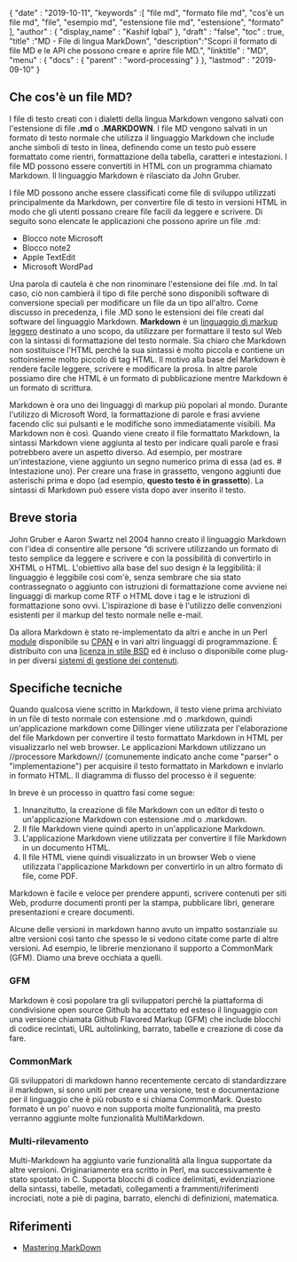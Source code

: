 {
  "date" : "2019-10-11",
  "keywords" :[ "file md", "formato file md", "cos'è un file md", "file", "esempio md", "estensione file md", "estensione", "formato" ],
  "author" : {
    "display_name" : "Kashif Iqbal"
},
  "draft" : "false",
  "toc" : true,
  "title" :"MD - File di lingua MarkDown",
  "description":"Scopri il formato di file MD e le API che possono creare e aprire file MD.",
  "linktitle" : "MD",
  "menu" : {
    "docs" : {
      "parent" : "word-processing"
}
},
  "lastmod" : "2019-09-10"
}

## Che cos'è un file MD?

I file di testo creati con i dialetti della lingua Markdown vengono salvati con l'estensione di file **.md** o **.MARKDOWN**. I file MD vengono salvati in un formato di testo normale che utilizza il linguaggio Markdown che include anche simboli di testo in linea, definendo come un testo può essere formattato come rientri, formattazione della tabella, caratteri e intestazioni. I file MD possono essere convertiti in HTML con un programma chiamato Markdown. Il linguaggio Markdown è rilasciato da John Gruber.

I file MD possono anche essere classificati come file di sviluppo utilizzati principalmente da Markdown, per convertire file di testo in versioni HTML in modo che gli utenti possano creare file facili da leggere e scrivere. Di seguito sono elencate le applicazioni che possono aprire un file .md:

* Blocco note Microsoft
* Blocco note2
* Apple TextEdit
* Microsoft WordPad

Una parola di cautela è che non rinominare l'estensione dei file .md. In tal caso, ciò non cambierà il tipo di file perché sono disponibili software di conversione speciali per modificare un file da un tipo all'altro. Come discusso in precedenza, i file .MD sono le estensioni dei file creati dal software del linguaggio Markdown. **Markdown** è un [linguaggio di markup leggero](https://en.wikipedia.org/wiki/Lightweight_markup_language) destinato a uno scopo, da utilizzare per formattare il testo sul Web con la sintassi di formattazione del testo normale. Sia chiaro che Markdown non sostituisce l'HTML perché la sua sintassi è molto piccola e contiene un sottoinsieme molto piccolo di tag HTML. Il motivo alla base del Markdown è rendere facile leggere, scrivere e modificare la prosa. In altre parole possiamo dire che HTML è un formato di pubblicazione mentre Markdown è un formato di scrittura.

Markdown è ora uno dei linguaggi di markup più popolari al mondo. Durante l'utilizzo di Microsoft Word, la formattazione di parole e frasi avviene facendo clic sui pulsanti e le modifiche sono immediatamente visibili. Ma Markdown non è così. Quando viene creato il file formattato Markdown, la sintassi Markdown viene aggiunta al testo per indicare quali parole e frasi potrebbero avere un aspetto diverso. Ad esempio, per mostrare un'intestazione, viene aggiunto un segno numerico prima di essa (ad es. # Intestazione uno). Per creare una frase in grassetto, vengono aggiunti due asterischi prima e dopo (ad esempio, **questo testo è in grassetto**). La sintassi di Markdown può essere vista dopo aver inserito il testo.

## Breve storia

John Gruber e Aaron Swartz nel 2004 hanno creato il linguaggio Markdown con l'idea di consentire alle persone “di scrivere utilizzando un formato di testo semplice da leggere e scrivere e con la possibilità di convertirlo in XHTML o HTML. L'obiettivo alla base del suo design è la leggibilità: il linguaggio è leggibile così com'è, senza sembrare che sia stato contrassegnato o aggiunto con istruzioni di formattazione come avviene nei linguaggi di markup come RTF o HTML dove i tag e le istruzioni di formattazione sono ovvi. L'ispirazione di base è l'utilizzo delle convenzioni esistenti per il markup del testo normale nelle e-mail.

Da allora Markdown è stato re-implementato da altri e anche in un Perl [module](https://en.wikipedia.org/wiki/Modular_programming) disponibile su [CPAN](https://en.wikipedia.org/wiki/CPAN) e in vari altri linguaggi di programmazione. È distribuito con una [licenza in stile BSD](https://en.wikipedia.org/wiki/BSD_license) ed è incluso o disponibile come plug-in per diversi [sistemi di gestione dei contenuti](https://en.wikipedia.org/wiki/Content_management_system).

## Specifiche tecniche

Quando qualcosa viene scritto in Markdown, il testo viene prima archiviato in un file di testo normale con estensione .md o .markdown, quindi un'applicazione markdown come Dillinger viene utilizzata per l'elaborazione del file Markdown per convertire il testo formattato Markdown in HTML per visualizzarlo nel web browser. Le applicazioni Markdown utilizzano un //processore Markdown// (comunemente indicato anche come "parser" o "implementazione") per acquisire il testo formattato in Markdown e inviarlo in formato HTML. Il diagramma di flusso del processo è il seguente:

In breve è un processo in quattro fasi come segue:

1. Innanzitutto, la creazione di file Markdown con un editor di testo o un'applicazione Markdown con estensione .md o .markdown.
1. Il file Markdown viene quindi aperto in un'applicazione Markdown.
1. L'applicazione Markdown viene utilizzata per convertire il file Markdown in un documento HTML.
1. Il file HTML viene quindi visualizzato in un browser Web o viene utilizzata l'applicazione Markdown per convertirlo in un altro formato di file, come PDF.

Markdown è facile e veloce per prendere appunti, scrivere contenuti per siti Web, produrre documenti pronti per la stampa, pubblicare libri, generare presentazioni e creare documenti.

Alcune delle versioni in markdown hanno avuto un impatto sostanziale su altre versioni così tanto che spesso le si vedono citate come parte di altre versioni. Ad esempio, le librerie menzionano il supporto a CommonMark (GFM). Diamo una breve occhiata a quelli.

### GFM
Markdown è così popolare tra gli sviluppatori perché la piattaforma di condivisione open source Github ha accettato ed esteso il linguaggio con una versione chiamata Github Flavored Markup (GFM) che include blocchi di codice recintati, URL aultolinking, barrato, tabelle e creazione di cose da fare.

### CommonMark
Gli sviluppatori di markdown hanno recentemente cercato di standardizzare il markdown, si sono uniti per creare una versione, test e documentazione per il linguaggio che è più robusto e si chiama CommonMark. Questo formato è un po' nuovo e non supporta molte funzionalità, ma presto verranno aggiunte molte funzionalità MultiMarkdown.

### Multi-rilevamento
Multi-Markdown ha aggiunto varie funzionalità alla lingua supportate da altre versioni. Originariamente era scritto in Perl, ma successivamente è stato spostato in C. Supporta blocchi di codice delimitati, evidenziazione della sintassi, tabelle, metadati, collegamenti a frammenti/riferimenti incrociati, note a piè di pagina, barrato, elenchi di definizioni, matematica.

## Riferimenti

* [Mastering MarkDown](https://docs.github.com/en/get-started/writing-on-github/getting-started-with-writing-and-formatting-on-github/basic-writing-and-formatting-syntax)

